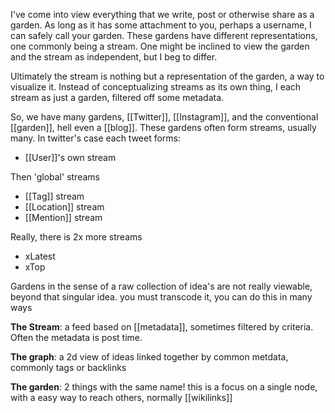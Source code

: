 I've come into view everything that we write, post or otherwise share as a garden. As long as it has some attachment to you, perhaps a username, I can safely call your garden. These gardens have different representations, one commonly being a stream. One might be inclined to view the garden and the stream as independent, but I beg to differ.

Ultimately the stream is nothing but a representation of the garden, a way to visualize it. Instead of conceptualizing streams as its own thing, I each stream as just a garden, filtered off some metadata.

So, we have many gardens, [[Twitter]], [[Instagram]], and the conventional [[garden]], hell even a [[blog]]. These gardens often form streams, usually many. In twitter's case each tweet forms:

- [[User]]'s own stream

Then 'global' streams
- [[Tag]] stream
- [[Location]] stream
- [[Mention]] stream

Really, there is 2x more streams

- xLatest
- xTop

Gardens in the sense of a raw collection of idea's are not really viewable, beyond that singular idea. you must transcode it, you can do this in many ways

**The Stream**: a feed based on [[metadata]], sometimes filtered by criteria. Often the metadata is post time.

**The graph**: a 2d view of ideas linked together by common metdata, commonly tags or backlinks

**The garden**: 2 things with the same name! this is a focus on a single node, with a easy way to reach others, normally [[wikilinks]]

